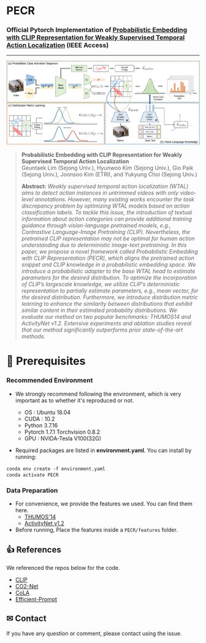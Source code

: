 # PECR

### Official Pytorch Implementation of [Probabilistic Embedding with CLIP Representation for Weakly Supervised Temporal Action Localization]() (IEEE Access)

---
<img src="figure.png" width="1280">

> **Probabilistic Embedding with CLIP Representation for Weakly Supervised Temporal Action Localization**<br>
> Geuntaek Lim (Sejong Univ.), Hyunwoo Kim (Sejong Univ.), Gio Paik (Sejong Univ.), Joonsoo Kim (ETRI), and Yukyung Choi (Sejong Univ.)
>
>
> **Abstract:** *Weakly supervised temporal action localization (WTAL) aims to detect action instances in untrimmed videos with only video-level annotations. However, many existing works encounter the task discrepancy problem by optimizing WTAL models based on action classification labels. To tackle this issue, the introduction of textual information about action categories can provide additional training guidance through vision-language pretrained models, e.g., Contrastive Language-Image Pretraining (CLIP). Nevertheless, the pretrained CLIP representation may not be optimal for human action understanding due to deterministic image-text pretraining. In this paper, we propose a novel framework called Probabilistic Embedding with CLIP Representation (PECR), which aligns the pretrained action snippet and CLIP knowledge in a probabilistic embedding space. We introduce a probabilistic adapter to the base WTAL head to estimate parameters for the desired distribution. To optimize the incorporation of CLIP’s largescale knowledge, we utilize CLIP’s deterministic representation to partially estimate parameters, e.g., mean vector, for the desired distribution. Furthermore, we introduce distribution metric learning to enhance the similarity between distributions that exhibit similar content in their estimated probability distributions. We evaluate our method on two popular benchmarks: THUMOS14 and ActivityNet v1.2. Extensive experiments and ablation studies reveal that our method significantly outperforms prior state-of-the-art methods.*


# 🔨 Prerequisites

### Recommended Environment
* We strongly recommend following the environment, which is very important as to whether it's reproduced or not.
  * OS : Ubuntu 18.04
  * CUDA : 10.2
  * Python 3.7.16
  * Pytorch 1.7.1 Torchvision 0.8.2
  * GPU : NVIDA-Tesla V100(32G)

* Required packages are listed in **environment.yaml**. You can install by running:

```
conda env create -f environment.yaml
conda activate PECR
```

### Data Preparation
* For convenience, we provide the features we used. You can find them here.
   * [THUMOS'14]()
   * [ActivityNet v1.2]()
* Before running, Place the features inside a ```PECR/features``` folder.

## 👍 References
We referenced the repos below for the code.
* [CLIP](https://github.com/openai/CLIP)
* [CO2-Net](https://github.com/harlanhong/MM2021-CO2-Net)
* [CoLA](https://github.com/zhang-can/CoLA)
* [Efficient-Prompt](https://github.com/ju-chen/Efficient-Prompt)

## ✉ Contact
If you have any question or comment, please contact using the issue.
